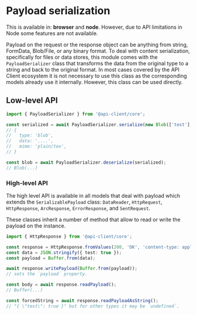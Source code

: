 # Payload serialization

This is available in: **browser** and **node**. However, due to API limitations in Node some features are not available.

Payload on the request or the response object can be anything from string, FormData, Blob/File, or any binary format. To deal with content serialization, specifically for files or data stores, this module comes with the `PayloadSerializer` class that transforms the data from the original type to a string and back to the original format. In most cases covered by the API Client ecosystem it is not necessary to use this class as the corresponding models already use it internally. However, this class can be used directly.

## Low-level API

```ts
import { PayloadSerializer } from '@api-client/core';

const serialized = await PayloadSerializer.serialize(new Blob(['test'], { type: 'plain/text' }));
// {
//   type: 'blob',
//   data: '....',
//   mime: 'plain/tex',
// }

const blob = await PayloadSerializer.deserialize(serialized);
// Blob(...)
```

### High-level API

The high level API is available in all models that deal with payload which extends the `SerializablePayload` class: `DataReader`, `HttpRequest`, `HttpResponse`, `ArcResponse`, `ErrorResponse`, and `SentRequest`.

These classes inherit a number of method that allow to read or write the payload on the instance.

```ts
import { HttpResponse } from '@api-client/core';

const response = HttpResponse.fromValues(200, 'OK', 'content-type: application/json');
const data = JSON.stringify({ test: true });
const payload = Buffer.from(data);

await response.writePayload(Buffer.from(payload));
// sets the `payload` property.

const body = await response.readPayload();
// Buffer(...)

const forcedString = await response.readPayloadAsString();
// "{ \"test\": true }" but for other types it may be `undefined`.
```
